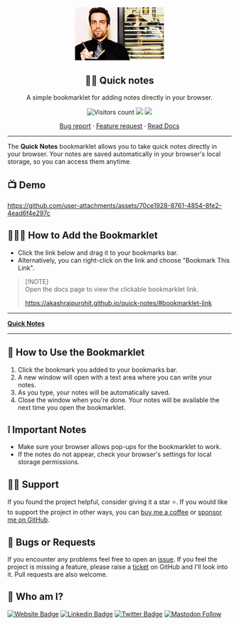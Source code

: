 <div align="center" width="100%">
  <img src="./assets/logo.gif" alt="Quick Notes logo" width="200" />
</div>
<div align="center" width="100%">
    <h2>✍🏽 Quick notes</h2>
    <p>A simple bookmarklet for adding notes directly in your browser.</p>
    <img alt="Visitors count" src="https://api.visitorbadge.io/api/VisitorHit?user=AkashRajpurohit&repo=quick-notes&style=flat-square">
    <a href="https://github.com/AkashRajpurohit/quick-notes/actions/workflows/pages/pages-build-deployment"><img src="https://github.com/AkashRajpurohit/quick-notes/actions/workflows/pages/pages-build-deployment/badge.svg"></a>
    <a target="_blank" href="https://github.com/AkashRajpurohit/quick-notes"><img src="https://img.shields.io/github/stars/AkashRajpurohit/quick-notes" /></a>
    <br />
    <p align="center">
      <a href="https://github.com/AkashRajpurohit/quick-notes/issues/new?template=bug_report.yml">Bug report</a>
      ·
      <a href="https://github.com/AkashRajpurohit/quick-notes/issues/new?template=feature_request.yml">Feature request</a>
      ·
      <a href="https://akashrajpurohit.github.io/quick-notes/">Read Docs</a>
    </p>
</div>
<hr />

The **Quick Notes** bookmarklet allows you to take quick notes directly in your browser. Your notes are saved automatically in your browser's local storage, so you can access them anytime.

## 📺 Demo

https://github.com/user-attachments/assets/70ce1928-8761-4854-8fe2-4ead6f4e297c

## 👨🏻‍💻 How to Add the Bookmarklet

- Click the link below and drag it to your bookmarks bar.
- Alternatively, you can right-click on the link and choose "Bookmark This Link".

> [!NOTE]\
> Open the docs page to view the clickable bookmarklet link.
> 
> https://akashrajpurohit.github.io/quick-notes/#bookmarklet-link

---

<p id='bookmarklet-link'>
	<a href="javascript:(function()%7Blet%20savedContent%3DlocalStorage.getItem('quickNotes')%7C%7C''%3B%20%0A%20%20let%20newWin%3Dwindow.open()%3B%20%0A%20%20if(newWin)%7B%20%0A%20%20%20%20newWin.document.title%20%3D%20%22Quick%20Notes%22%3B%0A%20%20%20%20newWin.document.head.innerHTML%20%3D%20%60%0A%20%20%20%20%20%20%3Cstyle%3E%0A%20%20%20%20%20%20%20%20body%20%7B%0A%20%20%20%20%20%20%20%20%20%20font-size%3A%203em%3B%0A%20%20%20%20%20%20%20%20%20%20font-family%3A%20Arial%2C%20Helvetica%2C%20sans-serif%3B%0A%20%20%20%20%20%20%20%20%20%20margin%3A%200%3B%0A%20%20%20%20%20%20%20%20%20%20padding%3A%2020px%3B%0A%20%20%20%20%20%20%20%20%20%20line-height%3A%201.5%3B%0A%20%20%20%20%20%20%20%20%20%20transition%3A%20background-color%200.5s%2C%20color%200.5s%3B%0A%20%20%20%20%20%20%20%20%7D%0A%20%20%20%20%20%20%20%20%40media%20(prefers-color-scheme%3A%20light)%20%7B%0A%20%20%20%20%20%20%20%20%20%20body%20%7B%0A%20%20%20%20%20%20%20%20%20%20%20%20background-color%3A%20%23f8f8f8%3B%0A%20%20%20%20%20%20%20%20%20%20%20%20color%3A%20%23333%3B%0A%20%20%20%20%20%20%20%20%20%20%7D%0A%20%20%20%20%20%20%20%20%7D%0A%20%20%20%20%20%20%20%20%40media%20(prefers-color-scheme%3A%20dark)%20%7B%0A%20%20%20%20%20%20%20%20%20%20body%20%7B%0A%20%20%20%20%20%20%20%20%20%20%20%20background-color%3A%20%231e1e1e%3B%0A%20%20%20%20%20%20%20%20%20%20%20%20color%3A%20%23f8f8f8%3B%0A%20%20%20%20%20%20%20%20%20%20%7D%0A%20%20%20%20%20%20%20%20%7D%0A%20%20%20%20%20%20%3C%2Fstyle%3E%0A%20%20%20%20%60%3B%0A%20%20%20%20newWin.document.body.setAttribute(%22contenteditable%22%2C%20%22true%22)%3B%0A%20%20%20%20newWin.document.body.setAttribute(%22autofocus%22%2C%20%22true%22)%3B%0A%20%20%20%20newWin.document.body.innerHTML%20%3D%20savedContent%3B%20%0A%20%20%20%20newWin.document.body.oninput%20%3D%20function()%7B%20%0A%20%20%20%20%20%20localStorage.setItem('quickNotes'%2C%20newWin.document.body.innerHTML)%3B%20%0A%20%20%20%20%7D%3B%20%0A%20%20%7D%20else%20%7B%20%0A%20%20%20%20alert('Pop-up%20blocked!%20Please%20allow%20pop-ups%20for%20this%20site%20to%20use%20the%20Quick%20Notes%20feature.')%3B%20%0A%20%20%7D%7D)()%3B"><b>Quick Notes</b></a>
</p>

---

## 🔗 How to Use the Bookmarklet

1. Click the bookmark you added to your bookmarks bar.
2. A new window will open with a text area where you can write your notes.
3. As you type, your notes will be automatically saved.
4. Close the window when you're done. Your notes will be available the next time you open the bookmarklet.

## ❕ Important Notes

- Make sure your browser allows pop-ups for the bookmarklet to work.
- If the notes do not appear, check your browser's settings for local storage permissions.

## 🙏🏻 Support

If you found the project helpful, consider giving it a star ⭐️. If you would like to support the project in other ways, you can [buy me a coffee](https://ko-fi.com/akashrajpurohit) or [sponsor me on GitHub](https://github.com/sponsors/AkashRajpurohit).

## 🐛 Bugs or Requests

If you encounter any problems feel free to open an [issue](https://github.com/AkashRajpurohit/quick-notes/issues/new?template=bug_report.yml). If you feel the project is missing a feature, please raise a [ticket](https://github.com/AkashRajpurohit/quick-notes/issues/new?template=feature_request.yml) on GitHub and I'll look into it. Pull requests are also welcome.

## 👀 Who am I?

[![Website Badge](https://img.shields.io/badge/-akashrajpurohit.com-3b5998?logo=google-chrome&logoColor=white)](https://akashrajpurohit.com/?ref=quick-notes)
[![Linkedin Badge](https://img.shields.io/badge/-@AkashRajpurohit-0e76a8?logo=Linkedin&logoColor=white)](https://linkedin.com/in/AkashRajpurohit)
[![Twitter Badge](https://img.shields.io/twitter/follow/akashwhocodes)](https://twitter.com/AkashWhoCodes)
[![Mastodon Follow](https://img.shields.io/mastodon/follow/112372456922065040)](https://mastodon.social/@akashrajpurohit)
